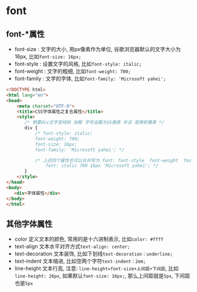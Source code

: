 # font


## font-*属性
- font-size : 文字的大小, 用px像素作为单位, 谷歌浏览器默认的文字大小为16px, 比如`font-size: 16px;`
- font-style : 设置文字的风格, 比如`font-style: italic;`
- font-weight : 文字的粗细, 比如`font-weight: 700;`
- font-family : 文字的字体, 比如`font-family: 'Microsoft yahei';`


```html
<!DOCTYPE html>
<html lang="en">
<head>
    <meta charset="UTF-8">
    <title>CSS字体属性之复合属性</title>
    <style>
       /* 想要div文字变倾斜 加粗 字号设置为16像素 并且 是微软雅黑 */
       div {
           /* font-style: italic;
           font-weight: 700;
           font-size: 16px;
           font-family: 'Microsoft yahei'; */

           /* 上述四个属性也可以合并写为 font: font-style  font-weight  font-size  font-family;
               font: italic 700 16px 'Microsoft yahei'; */
       }
    </style>
</head>
<body>
   <div>字体属性</div>
</body>
</html>
```

## 其他字体属性
- color 定义文本的颜色, 常用的是十六进制表示, 比如`color: #ffff`
- text-align 文本水平对齐方式`text-align: center;`
- text-decoration 文本装饰, 比如下划线`text-decoration：underline;`
- text-indent 文本缩进, 比如空两个字符`text-indent：2em;`
- line-height 文本行高, 注意: `line-height=font-size+上间距+下间距`, 比如`line-height: 26px`, 如果默认`font-size: 16px;`, 那么上间距就是`5px`, 下间距也是`5px`


